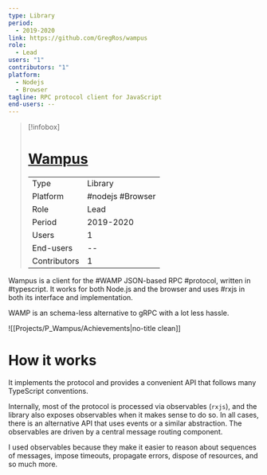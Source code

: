 ```yaml
---
type: Library
period:
  - 2019-2020
link: https://github.com/GregRos/wampus
role:
  - Lead
users: "1"
contributors: "1"
platform:
  - Nodejs
  - Browser
tagline: RPC protocol client for JavaScript
end-users: --
---
```

> [!infobox]
> # [Wampus](https://github.com/GregRos/wampus)
> 
> |  | |
> | ---- | ---- |
> | Type | Library |
> | Platform | #nodejs #Browser|
> | Role | Lead |
> | Period | 2019-2020 |
> | Users | 1 |
> | End-users | -- |
> | Contributors | 1 |

Wampus is a client for the #WAMP JSON-based RPC #protocol, written in #typescript. It works for both Node.js and the browser and uses #rxjs in both its interface and implementation.

WAMP is an schema-less alternative to gRPC with a lot less hassle.

![[Projects/P_Wampus/Achievements|no-title clean]]

# How it works
It implements the protocol and provides a convenient API that follows many TypeScript conventions.

Internally, most of the protocol is processed via observables (`rxjs`), and the library also exposes observables when it makes sense to do so. In all cases, there is an alternative API that uses events or a similar abstraction. The observables are driven by a central message routing component.

I used observables because they make it easier to reason about sequences of messages, impose timeouts, propagate errors, dispose of resources, and so much more.
